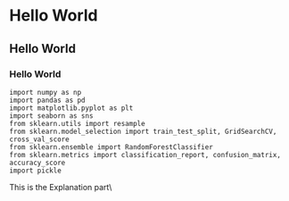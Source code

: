 # Hello World
## Hello World
### Hello World

```
import numpy as np
import pandas as pd
import matplotlib.pyplot as plt
import seaborn as sns
from sklearn.utils import resample
from sklearn.model_selection import train_test_split, GridSearchCV, cross_val_score
from sklearn.ensemble import RandomForestClassifier
from sklearn.metrics import classification_report, confusion_matrix, accuracy_score
import pickle

```

This is the Explanation part\
